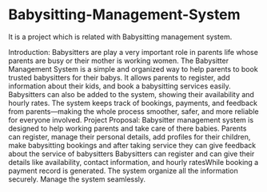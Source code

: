 # Babysitting-Management-System
It is a project which is related with Babysitting management system.


Introduction: 
Babysitters are play a very important role in parents life whose parents are busy 
or their mother is working women. The Babysitter Management System is a 
simple and organized way to help parents to book trusted babysitters for their 
babys. It allows parents to register, add information about their kids, and book a 
babysitting services easily. Babysitters can also be added to the system, showing 
their availability and hourly rates. The system keeps track of bookings, payments, 
and feedback from parents—making the whole process smoother, safer, and 
more reliable for everyone involved. 
Project Proposal: 
Babysitter management system is designed to help working parents and take care 
of there babies. Parents can register, manage their personal details, add profiles 
for their children, make babysitting bookings and after taking service they can 
give feedback about the service of babysitters  Babysitters can register and can 
give their details like availability, contact information, and hourly ratesWhile 
booking a payment record is generated. The system organize all the information 
securely. Manage the system seamlessly. 

